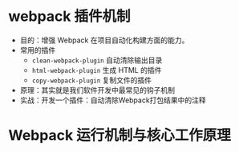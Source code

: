 # webpack 插件机制
* 目的：增强 Webpack 在项目自动化构建方面的能力。
* 常用的插件
    * `clean-webpack-plugin` 自动清除输出目录
    * `html-webpack-plugin` 生成 HTML 的插件
    * `copy-webpack-plugin` 复制文件的插件
* 原理：其实就是我们软件开发中最常见的钩子机制
* 实战：开发一个插件：自动清除Webpack打包结果中的注释

# Webpack 运行机制与核心工作原理

